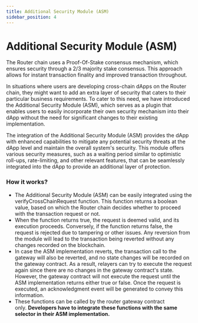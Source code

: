 ```yaml
---
title: Additional Security Module (ASM)
sidebar_position: 4
---
```


# Additional Security Module (ASM)

The Router chain uses a Proof-Of-Stake consensus mechanism, which ensures security through a 2/3 majority stake consensus. This approach allows for instant transaction finality and improved transaction throughout.

In situations where users are developing cross-chain dApps on the Router chain, they might want to add an extra layer of security that caters to their particular business requirements. To cater to this need, we have introduced the Additional Security Module (ASM), which serves as a plugin that enables users to easily incorporate their own security mechanism into their dApp without the need for significant changes to their existing implementation.

The integration of the Additional Security Module (ASM) provides the dApp with enhanced capabilities to mitigate any potential security threats at the dApp level and maintain the overall system's security. This module offers various security measures, such as a waiting period similar to optimistic roll-ups, rate-limiting, and other relevant features, that can be seamlessly integrated into the dApp to provide an additional layer of protection.

### How it works?

- The Additional Security Module (ASM) can be easily integrated using the verifyCrossChainRequest function. This function returns a boolean value, based on which the Router chain decides whether to proceed with the transaction request or not.
- When the function returns true, the request is deemed valid, and its execution proceeds. Conversely, if the function returns false, the request is rejected due to tampering or other issues. Any reversion from the module will lead to the transaction being reverted without any changes recorded on the blockchain.
- In case the ASM implementation reverts, the transaction call to the gateway will also be reverted, and no state changes will be recorded on the gateway contract. As a result, relayers can try to execute the request again since there are no changes in the gateway contract's state. However, the gateway contract will not execute the request until the ASM implementation returns either true or false. Once the request is executed, an acknowledgment event will be generated to convey this information.
- These functions can be called by the router gateway contract only. **Developers have to integrate these functions with the same selector in their ASM implementation.**